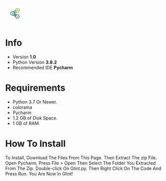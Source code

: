 ![Gordae Logo](/images/logo.png)

# Info

* Version **1.0**
* Python Version **3.8.2**
* Recommended IDE **Pycharm**

# Requirements

* Python 3.7 Or Newer.
* colorama
* Pycharm
* 1.2 GB of Disk Space.
* 1 GB of RAM.


# How To Install

To Install, Download The Files From This Page. Then Extract The zip File.
Open Pycharm, Press File > Open Then Select The Folder You Extracted From The Zip.
Double-click On Glint.py.
Then Right Click On The Code And Press Run.
You Are Now In Glint!
